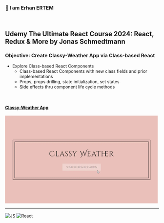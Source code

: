 ### 👋 **I am Erhan ERTEM**

&emsp;

## Udemy The Ultimate React Course 2024: React, Redux & More by Jonas Schmedtmann

### **Objective:** Create Classy-Weather App via Class-based React

-  Explore Class-based React Components
   -  Class-based React Components with new class fields and prior
      implementations
   -  Props, props drilling, state initialization, set states
   -  Side effects thru component life cycle methods

&emsp;

#### [Classy-Weather App](https://app-classyweather-erhan-ertem.netlify.app/)

<img src="./screenshot.webp" width="500px"/>

---

![JS](https://img.shields.io/badge/JavaScript-323330?style=square&logo=javascript&logoColor=F7DF1E)
![React](https://img.shields.io/badge/React-20232A?style=square&logo=react&logoColor=61DAF)
